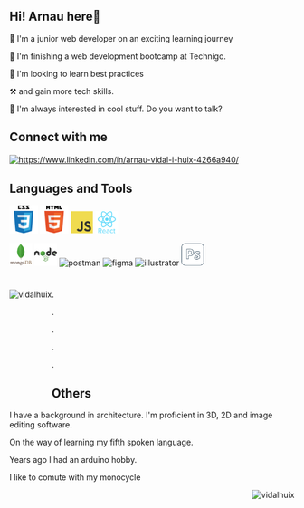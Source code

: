 <h2 align="left">Hi! Arnau here👋</h2>
<p align="left">

<p>🧠   I'm a junior web developer on an exciting learning journey </p>
<p>🌱   I'm finishing a web development bootcamp at Technigo. </p>
<p>👀   I'm looking to learn best practices </p>
<p>⚒    and gain more tech skills. </p>
<p>💬   I'm always interested in cool stuff.
Do you want to talk? </p>
   
</p>
<h2 align="left">Connect with me</h2>
<p align="left">
<a href="https://www.linkedin.com/in/arnau-vidal-4266a940/" target="blank"><img align="center" src="https://raw.githubusercontent.com/rahuldkjain/github-profile-readme-generator/master/src/images/icons/Social/linked-in-alt.svg" alt="https://www.linkedin.com/in/arnau-vidal-i-huix-4266a940/" height="30" width="40" /></a>   
</p>

<h2 align="left">Languages and Tools</h2>
<p align="left">    
   <img src="https://raw.githubusercontent.com/devicons/devicon/master/icons/css3/css3-original-wordmark.svg" alt="css3" width="50" height="50"/>  
   <img src="https://raw.githubusercontent.com/devicons/devicon/master/icons/html5/html5-original-wordmark.svg" alt="html5" width="50" height="50"/>  
   <img src="https://raw.githubusercontent.com/devicons/devicon/master/icons/javascript/javascript-original.svg" alt="javascript" width="40" height="40"/>  
   <img src="https://raw.githubusercontent.com/devicons/devicon/master/icons/react/react-original-wordmark.svg" alt="react" width="40" height="40"/>    
</p>

<p align="left">
   <img src="https://raw.githubusercontent.com/devicons/devicon/master/icons/mongodb/mongodb-original-wordmark.svg" alt="mongodb" width="40" height="40"/>  
   <img src="https://raw.githubusercontent.com/devicons/devicon/master/icons/nodejs/nodejs-original-wordmark.svg" alt="nodejs" width="40" height="40"/>  
   <img src="https://www.vectorlogo.zone/logos/getpostman/getpostman-icon.svg" alt="postman" width="40" height="40"/>  
   <img src="https://www.vectorlogo.zone/logos/figma/figma-icon.svg" alt="figma" width="40" height="40"/>  
   <img src="https://www.vectorlogo.zone/logos/adobe_illustrator/adobe_illustrator-icon.svg" alt="illustrator" width="40" height="40"/>
   <img src="https://raw.githubusercontent.com/devicons/devicon/master/icons/photoshop/photoshop-line.svg" alt="photoshop" width="40" height="40"/>    
<h1></h1>
</p>

<p align="right">
   <img align="left" height="180em" src="https://github-readme-stats.vercel.app/api/top-langs/?username=vidalhuix&layout=compact&theme=dark" alt=vidalhuix />
<p>. </p>
<p>. </p>
<p>. </p>
<p>. </p>
<p>. </p>
</p>

<h2 align="left">Others</h2>
<p>I have a background in architecture. I'm proficient in 3D, 2D and image editing software.</p>
<p>On the way of learning my fifth spoken language.</p>
<p>Years ago I had an arduino hobby.</p>
<p>I like to comute with my monocycle</p>

<p align="right"> <img src="https://komarev.com/ghpvc/?username=vidalhuix&label=Profile%20views&color=0e75b6&style=flat" alt="vidalhuix" /> </p>

<!---
vidalhuix/vidalhuix is a ✨ special ✨ repository because its `README.md` (this file) appears on your GitHub profile.
You can click the Preview link to take a look at your changes.
--->
